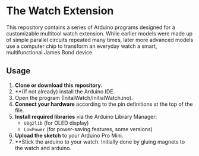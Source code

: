 # The Watch Extension

This repository contains a series of Arduino programs designed for a customizable multitool watch extension. While earlier models were made up of simple parallel circuits repeated many times, later more advanced models use a computer chip to transform an everyday watch a smart, multifunctional James Bond device. 

## Usage

1. **Clone or download this repository.**
2. **(If not already) install the Arduino IDE.
3. Open the program (InitalWatch/InitialWatch.ino).
4. **Connect your hardware** according to the pin definitions at the top of the file.
5. **Install required libraries** via the Arduino Library Manager:
   - `U8g2lib` (for OLED display)
   - `LowPower` (for power-saving features, some versions)
6. **Upload the sketch** to your Arduino Pro Mini.
7. **Stick the arduino to your watch. Initially done by gluing magnets to the watch and arduino.
